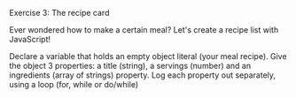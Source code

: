 Exercise 3: The recipe card

Ever wondered how to make a certain meal? Let's create a recipe list with JavaScript!

Declare a variable that holds an empty object literal (your meal recipe).
Give the object 3 properties: a title (string), a servings (number) and an ingredients (array of strings) property.
Log each property out separately, using a loop (for, while or do/while)